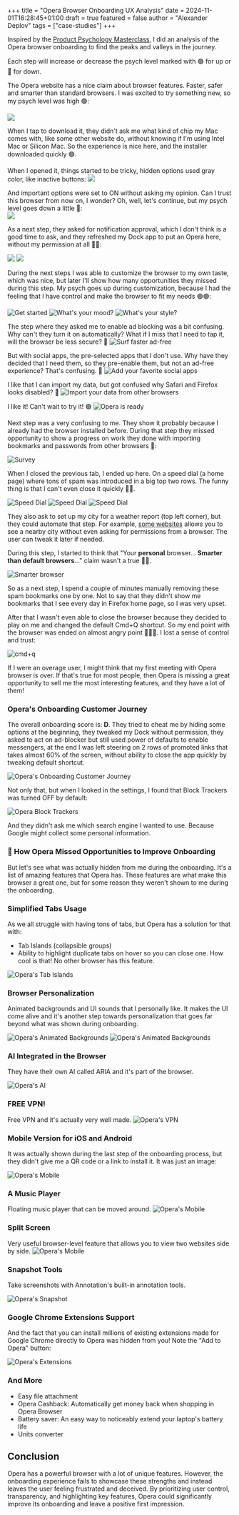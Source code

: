 +++
title = "Opera Browser Onboarding UX Analysis"
date = 2024-11-01T16:28:45+01:00
draft = true
featured = false
author = "Alexander Deplov"
tags = ["case-studies"]
+++


Inspired by the [Product Psychology Masterclass](https://growth.design/course), I did an analysis of the Opera browser onboarding to find the peaks and valleys in the journey. 

Each step will increase or decrease the psych level marked with 🟢 for up or 🔻 for down.

The Opera website has a nice claim about browser features. Faster, safer and smarter than standard browsers. I was excited to try something new, so my psych level was high 🟢:

![](images/1.webp)

When I tap to download it, they didn't ask me what kind of chip my Mac comes with, like some other website do, without knowing if I'm using Intel Mac or Silicon Mac. So the experience is nice here, and the installer downloaded quickly 🟢.

When I opened it, things started to be tricky, hidden options used gray color, like inactive buttons:
![](images/2.webp)

And important options were set to ON without asking my opinion. Can I trust this browser from now on, I wonder? Oh, well, let's continue, but my psych level goes down a little 🔻:  
![](images/3.webp)

As a next step, they asked for notification approval, which I don't think is a good time to ask, and they refreshed my Dock app to put an Opera here, without my permission at all 🔻🔻:

![](images/4.webp)
![](images/5.webp)


During the next steps I was able to customize the browser to my own taste, which was nice, but later I'll show how many opportunities they missed during this step. My psych goes up during customization, because I had the feeling that I have control and make the browser to fit my needs 🟢🟢:

![Get started](images/6.webp)
![What's your mood?](images/7.webp)
![What's your style?](images/8.webp)

The step where they asked me to enable ad blocking was a bit confusing. Why can't they turn it on automatically? What if I miss that I need to tap it, will the browser be less secure? 🤨
![Surf faster ad-free](images/9.webp)

But with social apps, the pre-selected apps that I don't use. Why have they decided that I need them, so they pre-enable them, but not an ad-free experience? That's confusing. 🤨
![Add your favorite social apps](images/10.webp)

I like that I can import my data, but got confused why Safari and Firefox looks disabled? 🤨
![Import your data from other browsers](images/11.webp)

I like it! Can't wait to try it! 🟢
![Opera is ready](images/12.webp)

Next step was a very confusing to me. They show it probably because I already had the browser installed before. During that step they missed opportunity to show a progress on work they done with importing bookmarks and passwords from other browsers 🔻:

![Survey](images/13.webp)

When I closed the previous tab, I ended up here. On a speed dial (a home page) where tons of spam was introduced in a big top two rows. The funny thing is that I can't even close it quickly 🔻🔻.

![Speed Dial](images/14.webp)
![Speed Dial](images/15.webp)
![Speed Dial](images/16.webp)

They also ask to set up my city for a weather report (top left corner), but they could automate that step. For example, [some websites](https://mylocation.org) allows you to see a nearby city without even asking for permissions from a browser. The user can tweak it later if needed.

During this step, I started to think that "Your **personal** browser… **Smarter than default browsers**…" claim wasn't a true 🔻🔻. 

![Smarter browser](images/18.webp)

So as a next step, I spend a couple of minutes manually removing these spam bookmarks one by one. Not to say that they didn't show me bookmarks that I see every day in Firefox home page, so I was very upset. 

After that I wasn't even able to close the browser because they decided to play on me and changed the default Cmd+Q shortcut. So my end point with the browser was ended on almost angry point 🔻🔻🔻. I lost a sense of control and trust:

![cmd+q](images/17.webp)

If I were an overage user, I might think that my first meeting with Opera browser is over. If that's true for most people, then Opera is missing a great opportunity to sell me the most interesting features, and they have a lot of them!

### Opera's Onboarding Customer Journey

The overall onboarding score is: **D**. They tried to cheat me by hiding some options at the beginning, they tweaked my Dock without permission, they asked to act on ad-blocker but still used power of defaults to enable messengers, at the end I was left steering on 2 rows of promoted links that takes almost 60% of the screen, without ability to close the app quickly by tweaking default shortcut.

![Opera's Onboarding Customer Journey](images/19.webp)

Not only that, but when I looked in the settings, I found that Block Trackers was turned OFF by default:

![Opera Block Trackers](images/20.webp)

And they didn't ask me which search engine I wanted to use. Because Google might collect some personal information.

### 👋 How Opera Missed Opportunities to Improve Onboarding

But let's see what was actually hidden from me during the onboarding. It's a list of amazing features that Opera has. These features are what make this browser a great one, but for some reason they weren't shown to me during the onboarding.

### Simplified Tabs Usage
As we all struggle with having tons of tabs, but Opera has a solution for that with:
- Tab Islands (collapsible groups)
- Ability to highlight duplicate tabs on hover so you can close one. How cool is that! No other browser has this feature.

![Opera's Tab Islands](images/21.webp)

### Browser Personalization
Animated backgrounds and UI sounds that I personally like. It makes the UI come alive and it's another step towards personalization that goes far beyond what was shown during onboarding.

![Opera's Animated Backgrounds](images/22.webp)
![Opera's Animated Backgrounds](images/23.webp)

### AI Integrated in the Browser
They have their own AI called ARIA and it's part of the browser.

![Opera's AI](images/24.webp)

### FREE VPN!
Free VPN and it's actually very well made. 
![Opera's VPN](images/25.webp)

### Mobile Version for iOS and Android
It was actually shown during the last step of the onboarding process, but they didn't give me a QR code or a link to install it. It was just an image:

![Opera's Mobile](images/12.webp)

### A Music Player
Floating music player that can be moved around. 
![Opera's Mobile](images/26.webp)

### Split Screen
Very useful browser-level feature that allows you to view two websites side by side. 
![Opera's Mobile](images/27.webp)

### Snapshot Tools
Take screenshots with Annotation's built-in annotation tools. 

![Opera's Snapshot](images/28.webp)

### Google Chrome Extensions Support
And the fact that you can install millions of existing extensions made for Google Chrome directly to Opera was hidden from you! Note the "Add to Opera" button:

![Opera's Extensions](images/29.webp)

### And More
- Easy file attachment
- Opera Cashback: Automatically get money back when shopping in Opera Browser
- Battery saver: An easy way to noticeably extend your laptop's battery life
- Units converter

## Conclusion
Opera has a powerful browser with a lot of unique features. However, the onboarding experience fails to showcase these strengths and instead leaves the user feeling frustrated and deceived. By prioritizing user control, transparency, and highlighting key features, Opera could significantly improve its onboarding and leave a positive first impression.




